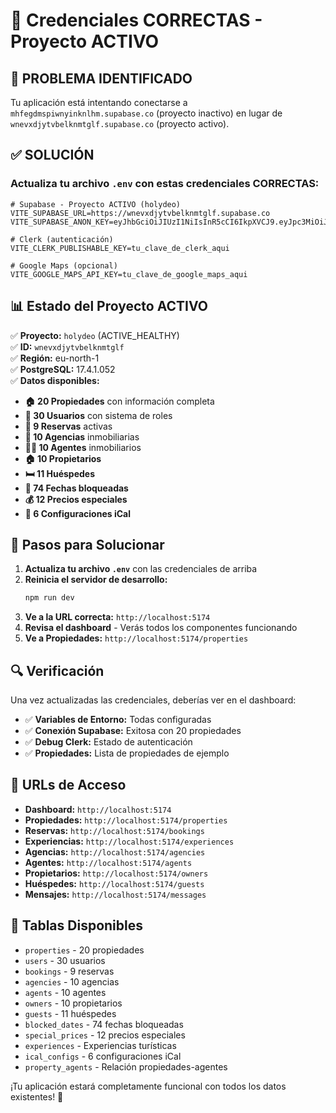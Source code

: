 # 🔑 Credenciales CORRECTAS - Proyecto ACTIVO

## 🚨 PROBLEMA IDENTIFICADO

Tu aplicación está intentando conectarse a `mhfegdmspiwnyinknlhm.supabase.co` (proyecto inactivo) en lugar de `wnevxdjytvbelknmtglf.supabase.co` (proyecto activo).

## ✅ SOLUCIÓN

### **Actualiza tu archivo `.env` con estas credenciales CORRECTAS:**

```env
# Supabase - Proyecto ACTIVO (holydeo)
VITE_SUPABASE_URL=https://wnevxdjytvbelknmtglf.supabase.co
VITE_SUPABASE_ANON_KEY=eyJhbGciOiJIUzI1NiIsInR5cCI6IkpXVCJ9.eyJpc3MiOiJzdXBhYmFzZSIsInJlZiI6InduZXZ4ZGp5dHZiZWxrbm10Z2xmIiwicm9sZSI6ImFub24iLCJpYXQiOjE3NTIxMzQxMjksImV4cCI6MjA2NzcxMDEyOX0.akA0n6yo5CbgB71dOTZBIEsityuohWegUpTTwQXdDA0

# Clerk (autenticación)
VITE_CLERK_PUBLISHABLE_KEY=tu_clave_de_clerk_aqui

# Google Maps (opcional)
VITE_GOOGLE_MAPS_API_KEY=tu_clave_de_google_maps_aqui
```

## 📊 Estado del Proyecto ACTIVO

✅ **Proyecto:** `holydeo` (ACTIVE_HEALTHY)  
✅ **ID:** `wnevxdjytvbelknmtglf`  
✅ **Región:** eu-north-1  
✅ **PostgreSQL:** 17.4.1.052  
✅ **Datos disponibles:**

- **🏠 20 Propiedades** con información completa
- **👥 30 Usuarios** con sistema de roles
- **📅 9 Reservas** activas
- **🏢 10 Agencias** inmobiliarias
- **👨‍💼 10 Agentes** inmobiliarios
- **🏠 10 Propietarios**
- **🛏️ 11 Huéspedes**
- **📅 74 Fechas bloqueadas**
- **💰 12 Precios especiales**
- **📅 6 Configuraciones iCal**

## 🚀 Pasos para Solucionar

1. **Actualiza tu archivo `.env`** con las credenciales de arriba
2. **Reinicia el servidor de desarrollo:**
   ```bash
   npm run dev
   ```
3. **Ve a la URL correcta:** `http://localhost:5174`
4. **Revisa el dashboard** - Verás todos los componentes funcionando
5. **Ve a Propiedades:** `http://localhost:5174/properties`

## 🔍 Verificación

Una vez actualizadas las credenciales, deberías ver en el dashboard:

- ✅ **Variables de Entorno:** Todas configuradas
- ✅ **Conexión Supabase:** Exitosa con 20 propiedades
- ✅ **Debug Clerk:** Estado de autenticación
- ✅ **Propiedades:** Lista de propiedades de ejemplo

## 📱 URLs de Acceso

- **Dashboard:** `http://localhost:5174`
- **Propiedades:** `http://localhost:5174/properties`
- **Reservas:** `http://localhost:5174/bookings`
- **Experiencias:** `http://localhost:5174/experiences`
- **Agencias:** `http://localhost:5174/agencies`
- **Agentes:** `http://localhost:5174/agents`
- **Propietarios:** `http://localhost:5174/owners`
- **Huéspedes:** `http://localhost:5174/guests`
- **Mensajes:** `http://localhost:5174/messages`

## 🎯 Tablas Disponibles

- `properties` - 20 propiedades
- `users` - 30 usuarios
- `bookings` - 9 reservas
- `agencies` - 10 agencias
- `agents` - 10 agentes
- `owners` - 10 propietarios
- `guests` - 11 huéspedes
- `blocked_dates` - 74 fechas bloqueadas
- `special_prices` - 12 precios especiales
- `experiences` - Experiencias turísticas
- `ical_configs` - 6 configuraciones iCal
- `property_agents` - Relación propiedades-agentes

¡Tu aplicación estará completamente funcional con todos los datos existentes! 🚀 